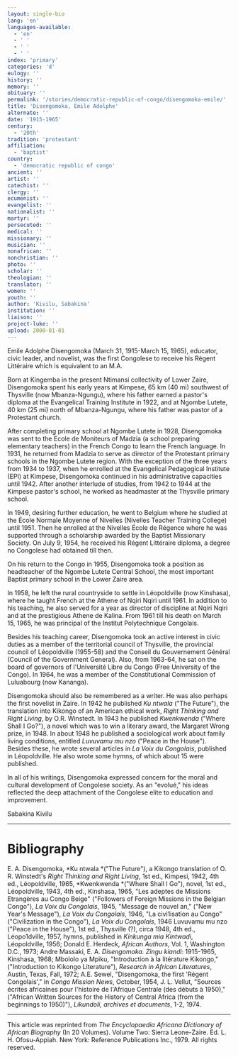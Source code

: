 ```yaml
---
layout: single-bio
lang: 'en'
languages-available:
  - 'en'
  - ' '
  - ' '
  - ' '
index: 'primary'
categories: 'd'
eulogy: ''
history: ''
memory: ''
obituary: ''
permalink: '/stories/democratic-republic-of-congo/disengomoka-emile/'
title: 'Disengomoka, Emile Adolphe'
alternate: ''
date: '1915-1965'
century:
  - '20th'
tradition: 'protestant'
affiliation:
  - 'baptist'
country:
  - 'democratic republic of congo'
ancient: ''
artist: ''
catechist: ''
clergy: ''
ecumenist: ''
evangelist: ''
nationalist: ''
martyr: ''
persecuted: ''
medical: ''
missionary: ''
musician: ''
nonafrican: ''
nonchristian: ''
photo: ''
scholar: ''
theologian: ''
translator: ''
women: ''
youth: ''
author: 'Kivilu, Sabakina'
institution: ''
liaison: ''
project-luke: ''
upload: 2000-01-01
---
```



Emile Adolphe Disengomoka (March 31, 1915-March 15, 1965), educator, civic leader, and novelist, was the first Congolese to receive his Régent Littéraire which is equivalent to an M.A.

Born at Kingemba in the present Ntimansi collectivity of Lower Zaire, Disengomoka spent his early years at Kimpese, 65 km (40 mi) southwest of Thysville (now Mbanza-Ngungu), where his father earned a pastor's diploma at the Evangelical Training Institute in 1922, and at Ngombe Lutete, 40 km (25 mi) north of Mbanza-Ngungu, where his father was pastor of a Protestant church.

After completing primary school at Ngombe Lutete in 1928, Disengomoka was sent to the Ecole de Moniteurs of Madzia (a school preparing elementary teachers) in the French Congo to learn the French language. In 1931, he returned from Madzia to serve as director of the Protestant primary schools in the Ngombe Lutete region. With the exception of the three years from 1934 to 1937, when he enrolled at the Evangelical Pedagogical Institute (EPI) at Kimpese, Disengomoka continued in his administrative capacities until 1942. After another interlude of studies, from 1942 to 1944 at the Kimpese pastor's school, he worked as headmaster at the Thysville primary school.

In 1949, desiring further education, he went to Belgium where he studied at the &Eacute;cole Normale Moyenne of Nivelles (Nivelles Teacher Training College) until 1951. Then he enrolled at the Nivelles &Eacute;cole de R&eacute;gence where he was supported through a scholarship awarded by the Baptist Missionary Society. On July 9, 1954, he received his Régent Littéraire diploma, a degree no Congolese had obtained till then.

On his return to the Congo in 1955, Disengomoka took a position as headteacher of the Ngombe Lutete Central School, the most important Baptist primary school in the Lower Zaire area.

In 1958, he left the rural countryside to settle in L&eacute;opoldville (now Kinshasa), where he taught French at the Athene of Nqiri Nqiri until 1961. In addition to his teaching, he also served for a year as director of discipline at Nqiri Nqiri and at the prestigious Athene de Kalina. From 1961 till his death on March 15, 1965, he was principal of the Institut Polytechnique Congolais.

Besides his teaching career, Disengomoka took an active interest in civic duties as a member of the territorial council of Thysville, the provincial council of Léopoldville (1955-58) and the Conseil du Gouvernement Général (Council of the Government General). Also, from 1963-64, he sat on the board of governors of l'Université Libre du Congo (Free University of the Congo). In 1964, he was a member of the Constitutional Commission of Luluabourg (now Kananga).

Disengomoka should also be remembered as a writer. He was also perhaps the first novelist in Zaire. In 1942 he published *Ku ntwala* ("The Future"), the translation into Kikongo of an American ethical work, *Right Thinking and Right Living*, by O.R. Winstedt. In 1943 he published *Kwenkwenda* ("Where Shall I Go?"), a novel which was to win a literary award, the Margaret Wrong prize, in 1948. In about 1948 he published a sociological work about family living conditions, entitled *Luvuvamu mu nzo* ("Peace in the House"). Besides these, he wrote several articles in *La Voix du Congolais*, published in Léopoldville. He also wrote some hymns, of which about 15 were published.

In all of his writings, Disengomoka expressed concern for the moral and cultural development of Congolese society. As an "evolué," his ideas reflected the deep attachment of the Congolese elite to education and improvement.

Sabakina Kivilu

---

# Bibliography

E. A. Disengomoka, *Ku ntwala *("The Future"), a Kikongo translation of O. R. Winstedt's *Right Thinking and Right Living*, 1st ed., Kimpesi, 1942, 4th ed., Léopoldville, 1965, *Kwenkwenda *("Where Shall I Go"), novel, 1st ed., Léopoldville, 1943, 4th ed., Kinshasa, 1965, "Les adeptes de Missions Etrangères au Congo Beige" ("Followers of Foreign Missions in the Belgian Congo"), *La Voix du Congolais*, 1945, "Message de nouvel an," ("New Year's Message"), *La Voix du Congolais*, 1946, "La civi1isation au Congo" ("Civilization in the Congo"), *La Voix du Congolais*, 1946 Luvuvamu mu nzo ("Peace in the House"), 1st ed., Thysville (?), circa 1948, 4th ed., Léopo1dville, 1957, hymns, published in *Kinkunga mia Kintwadi*, Léopoldville, 1956; Donald E. Herdeck, *African Authors*, Vol. 1, Washington D.C., 1973; Andre Massaki, E. A. *Disengomoka. Zingu kiandi*: 1915-1965, Kinshasa, 1968; Mbololo ya Mpiku, "Introduction à la litérature Kikongo," ("Introduction to Kikongo Literature"), *Research in African Literatures*, Austin, Texas, Fall, 1972; A.E. Sewel, "Disengomoka, the first 'R&eacute;gent Congolais'," in *Congo Mission News*, October, 1954, J. L. Vellut, "Sources écrites africaines pour l'histoire de l'Afrique Centrale (des débuts à 1950)," ("African Written Sources for the History of Central Africa (from the beginnings to 1950)"), *Likundoli, archives et documents*, 1-2, 1974.

---

This article was reprinted from *The Encyclopaedia Africana Dictionary of African Biography* (In 20 Volumes). Volume Two: Sierra Leone-Zaire. Ed. L. H. Ofosu-Appiah. New York: Reference Publications Inc., 1979.  All rights reserved.
